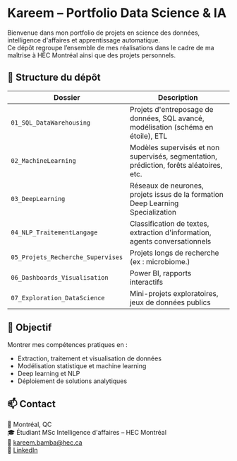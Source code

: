 # Kareem – Portfolio Data Science & IA

Bienvenue dans mon portfolio de projets en science des données, intelligence d'affaires et apprentissage automatique.  
Ce dépôt regroupe l’ensemble de mes réalisations dans le cadre de ma maîtrise à HEC Montréal ainsi que des projets personnels.

## 🧱 Structure du dépôt

| Dossier | Description |
|--------|-------------|
| `01_SQL_DataWarehousing` | Projets d'entreposage de données, SQL avancé, modélisation (schéma en étoile), ETL |
| `02_MachineLearning` | Modèles supervisés et non supervisés, segmentation, prédiction, forêts aléatoires, etc. |
| `03_DeepLearning` | Réseaux de neurones, projets issus de la formation Deep Learning Specialization  |
| `04_NLP_TraitementLangage` | Classification de textes, extraction d'information, agents conversationnels |
| `05_Projets_Recherche_Supervises` | Projets longs de recherche (ex : microbiome.) |
| `06_Dashboards_Visualisation` | Power BI, rapports interactifs |
| `07_Exploration_DataScience` | Mini-projets exploratoires, jeux de données publics |

## 🎯 Objectif

Montrer mes compétences pratiques en :
- Extraction, traitement et visualisation de données
- Modélisation statistique et machine learning
- Deep learning et NLP
- Déploiement de solutions analytiques

## 📫 Contact

📍 Montréal, QC  
🎓 Étudiant MSc Intelligence d'affaires – HEC Montréal  
📧 kareem.bamba@hec.ca  
🔗 [LinkedIn](https://www.linkedin.com/in/kareem-bamba-9284a0211/)
